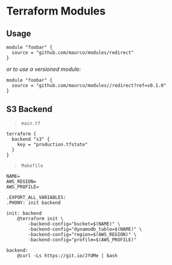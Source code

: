 # Terraform Modules

## Usage

```hcl
module "foobar" {
  source = "github.com/maurco/modules/redirect"
}
```

_or to use a versioned module:_

```hcl
module "foobar" {
  source = "github.com/maurco/modules//redirect?ref=v0.1.0"
}
```

## S3 Backend

> `main.tf`
```hcl
terraform {
  backend "s3" {
    key = "production.tfstate"
  }
}
```

> `Makefile`
```make
NAME=
AWS_REGION=
AWS_PROFILE=

.EXPORT_ALL_VARIABLES:
.PHONY: init backend

init: backend
	@terraform init \
		-backend-config="bucket=$(NAME)" \
		-backend-config="dynamodb_table=$(NAME)" \
		-backend-config="region=$(AWS_REGION)" \
		-backend-config="profile=$(AWS_PROFILE)"

backend:
	@curl -Ls https://git.io/JfdMe | bash
```
